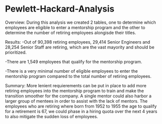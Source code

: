 # Pewlett-Hackard-Analysis

Overview:
During this analysis we created 2 tables, one to determine which employees are eligible to enter a mentorship program and the other to determine the number of retiring employees alongisde their titles.


Results:
 -Out of 90,398 retiring employees, 29,414 Senior Engineers and 28,254 Senior Staff are retiring, which are the vast mayority and should be prioritized.
 
 -There are 1,549 employees that qualify for the mentorship program.

-There is a very minimal number of eligible employees to enter the mentorship program compared to the total number of retiring employees.


Summary:
More lenient requierements can be put in place to add more retiring employees into the mentorship program to train and make the transition smoother for the company.
A single mentor could also harbor a larger group of mentees in order to assist with the lack of mentors.
The employees who are retiring where born from 1952 to 1955 the age to qualify for a retirement is 67, we could phase in a hiring quota over the next 4 years to also mitigate the sudden loss of employees.
